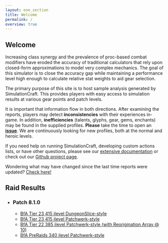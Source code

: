 ```yaml
---
layout: one_section
title: Welcome
permalink: /
overview: true
---
```

## Welcome

Increasing class synergy and the prevalence of proc-based combat modifiers have eroded the accuracy of traditional 
calculators that rely upon closed-form approximations to model very complex mechanics. The goal of this simulator is 
to close the accuracy gap while maintaining a performance level high enough to calculate relative stat weights to aid 
gear selection.

The primary purpose of this site is to host sample analysis generated by SimulationCraft. This provides players with 
easy access to simulation results at various gear points and patch levels.
      
It is important that information flow in both directions. After examining the reports, players may detect 
**inconsistencies** with their experiences in-game. In addition, <b>inefficiencies</b> (talents, glyphs, gear, 
gems, enchants) may be found in the supplied profiles. <b>Please</b> take the time to open an 
[**issue**](https://github.com/simulationcraft/simc/issues). We are continuously looking for new profiles, 
both at the normal and heroic levels.

If you need help on running SimulationCraft, developing custom actions lists, or have other questions, please see our 
[extensive documentation](https://github.com/simulationcraft/simc/wiki/StartersGuide) or check out our [Github project page](https://github.com/simulationcraft/simc).

Wondering what may have changed since the last time reports were updated? [Check here!](https://github.com/simulationcraft/simc/commits/bfa-dev)

<h2 class="toggle open">Raid Results</h2>
<div class="toggle-content">
  <ul>
    <li><h3>Patch 8.1.0</h3>
      <ul>
        <li><a href="{{ site.url }}/reports/T23_Raid_DungeonSlice.html">BfA Tier 23 415 ilevel DungeonSlice-style</a></li>
        <li><a href="{{ site.url }}/reports/T23_Raid.html">BfA Tier 23 415 ilevel Patchwerk-style</a></li>
        <li><a href="{{ site.url }}/reports/T22_Raid.html">BfA Tier 22 385 ilevel Patchwerk-style (with Reorigination Array @ 10)</a></li>
        <li><a href="{{ site.url }}/reports/PR_Raid.html">BfA PreRaids 340 ilevel Patchwerk-style</a></li>
      </ul>
    </li>
  </ul>
</div>
